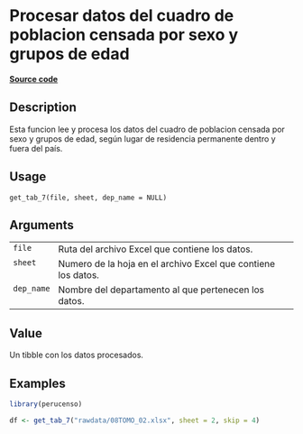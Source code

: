 

# Procesar datos del cuadro de poblacion censada por sexo y grupos de edad

[**Source code**](https://github.com/PaulESantos/perucenso/tree/master/R/make_tab_7.R#L15)

## Description

Esta funcion lee y procesa los datos del cuadro de poblacion censada por
sexo y grupos de edad, según lugar de residencia permanente dentro y
fuera del país.

## Usage

<pre><code class='language-R'>get_tab_7(file, sheet, dep_name = NULL)
</code></pre>

## Arguments

<table>
<tr>
<td style="white-space: nowrap; font-family: monospace; vertical-align: top">
<code id="get_tab_7_:_file">file</code>
</td>
<td>
Ruta del archivo Excel que contiene los datos.
</td>
</tr>
<tr>
<td style="white-space: nowrap; font-family: monospace; vertical-align: top">
<code id="get_tab_7_:_sheet">sheet</code>
</td>
<td>
Numero de la hoja en el archivo Excel que contiene los datos.
</td>
</tr>
<tr>
<td style="white-space: nowrap; font-family: monospace; vertical-align: top">
<code id="get_tab_7_:_dep_name">dep_name</code>
</td>
<td>
Nombre del departamento al que pertenecen los datos.
</td>
</tr>
</table>

## Value

Un tibble con los datos procesados.

## Examples

``` r
library(perucenso)

df <- get_tab_7("rawdata/08TOMO_02.xlsx", sheet = 2, skip = 4)
```
